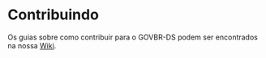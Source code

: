 # Contribuindo

Os guias sobre como contribuir para o GOVBR-DS podem ser encontrados na nossa [Wiki](https://gov.br/ds/wiki/comunidade/contribuindo-com-o-ds/).
